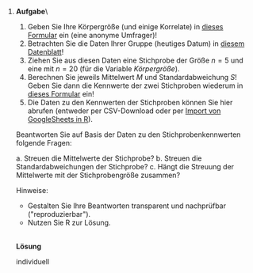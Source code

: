 1.  **Aufgabe**\

    1.  Geben Sie Ihre Körpergröße (und einige Korrelate) in [dieses
        Formular](https://docs.google.com/forms/d/e/1FAIpQLSfOXrpymPxrBHsrLGeXqgFNiYjInojcXYfpGT6_Z9DLhmi1rA/viewform?usp=sf_link)
        ein (eine anonyme Umfrager)!
    2.  Betrachten Sie die Daten Ihrer Gruppe (heutiges Datum) in
        [diesem
        Datenblatt](https://docs.google.com/spreadsheets/d/11jnVSgVbz280E7oFHgQQP-G-QghlWV9CLl9ykDnfjwc/edit?usp=sharing)!
    3.  Ziehen Sie aus diesen Daten eine Stichprobe der Größe $n = 5$
        und eine mit $n = 20$ (für die Variable *Körpergröße*).
    4.  Berechnen Sie jeweils Mittelwert $M$ und Standardabweichung $S$!
        Geben Sie dann die Kennwerte der zwei Stichproben wiederum in
        [dieses Formular](https://forms.gle/U2DwDWmzQxfFGEaE7) ein!
    5.  Die Daten zu den Kennwerten der Stichproben können Sie hier
        abrufen (entweder per CSV-Download oder per [Import von
        GoogleSheets in
        R](https://data-se.netlify.app/2022/04/02/how-to-import-googlesheets-into-r/)).

    Beantworten Sie auf Basis der Daten zu den Stichprobenkennwerten
    folgende Fragen:

    a.  Streuen die Mittelwerte der Stichprobe?
    b.  Streuen die Standardabweichungen der Stichprobe?
    c.  Hängt die Streuung der Mittelwerte mit der Stichprobengröße
        zusammen?

    Hinweise:

    -   Gestalten Sie Ihre Beantworten transparent und nachprüfbar
        ("reproduzierbar").
    -   Nutzen Sie R zur Lösung.

    \
    **Lösung**

    individuell
